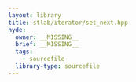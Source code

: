 ```yaml
---
layout: library
title: stlab/iterator/set_next.hpp
hyde:
  owner: __MISSING__
  brief: __MISSING__
  tags:
    - sourcefile
  library-type: sourcefile
---
```

